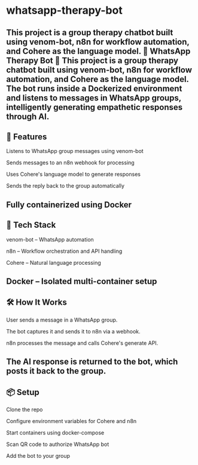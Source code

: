 # whatsapp-therapy-bot
This project is a group therapy chatbot built using venom-bot, n8n for workflow automation, and Cohere as the language model. 
🧠 WhatsApp Therapy Bot 🤖
This project is a group therapy chatbot built using venom-bot, n8n for workflow automation, and Cohere as the language model. The bot runs inside a Dockerized environment and listens to messages in WhatsApp groups, intelligently generating empathetic responses through AI.
---
## 🚀 Features
Listens to WhatsApp group messages using venom-bot

Sends messages to an n8n webhook for processing

Uses Cohere's language model to generate responses

Sends the reply back to the group automatically

Fully containerized using Docker
---
## 🧩 Tech Stack
venom-bot – WhatsApp automation

n8n – Workflow orchestration and API handling

Cohere – Natural language processing

Docker – Isolated multi-container setup
---
## 🛠 How It Works
User sends a message in a WhatsApp group.

The bot captures it and sends it to n8n via a webhook.

n8n processes the message and calls Cohere's generate API.

The AI response is returned to the bot, which posts it back to the group.
---

## 📦 Setup
Clone the repo

Configure environment variables for Cohere and n8n

Start containers using docker-compose

Scan QR code to authorize WhatsApp bot

Add the bot to your group